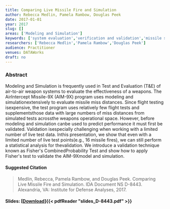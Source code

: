 ```yaml
---
title: Comparing Live Missile Fire and Simulation
author: Rebecca Medlin, Pamela Rambow, Douglas Peek
date: 2017-01-01
year: 2017
slug: []
areas: ['Modeling and Simulation']
keywords: ['system evaluation','verification and validation','missile simulation']
researchers: ['Rebecca Medlin','Pamela Rambow','Douglas Peek']
audience: Practitioner
venues: DATAWorks
draft: no
---
```




### Abstract
Modeling and Simulation is frequently used in Test and Evaluation (T&E) of air-to-air weapon systems to evaluate the effectiveness of a weapons. The AirIntercept Missile-9X (AIM-9X) program uses modeling and simulationextensively to evaluate missile miss distances. Since flight testing isexpensive, the test program uses relatively few flight tests and supplementsthose data with large numbers of miss distances from simulated tests acrossthe weapons operational space. However, before modeling and simulation canbe used to predict performance it must first be validated. Validation isespecially challenging when working with a limited number of live test data. Inthis presentation, we show that even with a limited number of live test points(e.g., 16 missile fires), we can still perform a statistical analysis for thevalidation. We introduce a validation technique known as Fisher's CombinedProbability Test and show how to apply Fisher's test to validate the AIM-9Xmodel and simulation.

#### Suggested Citation
> Medlin, Rebecca, Pamela Rambow, and Douglas Peek. Comparing Live Missile Fire and Simulation. IDA Document NS D-8443. Alexandria, VA: Institute for Defense Analyses, 2017.

#### Slides: [[Download](slides_D-8443.pdf)]{{< pdfReader "slides_D-8443.pdf" >}}




